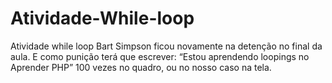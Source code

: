 # Atividade-While-loop
Atividade while loop   Bart Simpson ficou novamente na detenção no final da aula. E como punição terá que escrever: “Estou aprendendo loopings no Aprender PHP” 100 vezes no quadro, ou no nosso caso na tela.

